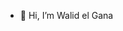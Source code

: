 - 👋 Hi, I’m Walid el Gana

<!---
WalidelGana/WalidelGana is a ✨ special ✨ repository because its `README.md` (this file) appears on your GitHub profile.
You can click the Preview link to take a look at your changes.
--->
